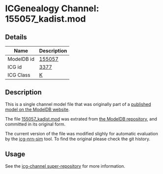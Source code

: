 # ICGenealogy Channel: 155057\_kadist.mod

## Details

Name | Description
---- | -----------
ModelDB id | [155057](http://senselab.med.yale.edu/ModelDB/ShowModel.cshtml?model=155057)
ICG id | [3377](http://icg.neurotheory.ox.ac.uk/channels/1/3377)
ICG Class | [K](http://icg.neurotheory.ox.ac.uk/channels/1)

## Description

This is a single channel model file that was originally part of a [published model on the ModelDB website](http://senselab.med.yale.edu/ModelDB/ShowModel.cshtml?model=155057).


The file [155057\_kadist.mod](155057_kadist.mod) was extrated from [the ModelDB repository](http://senselab.med.yale.edu/ModelDB/ShowModel.cshtml?model=155057), and committed in its original form.

The current version of the file was modified slighly for automatic evaluation by the [icg-nrn-sim](https://github.com/icgenealogy/icg-nrn-sim) tool. To find the original please check the git history.


## Usage

See the [icg-channel super-repository](https://github.com/icgenealogy/icg-channels) for more information.
